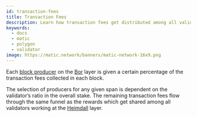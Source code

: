 ```yaml
---
id: transaction-fees
title: Transaction Fees
description: Learn how transaction fees get distributed among all validators on the Heimdall layer.
keywords:
  - docs
  - matic
  - polygon
  - validator
image: https://matic.network/banners/matic-network-16x9.png 
---
```


Each [block producer](/docs/validate/glossary#block-producer) on the [Bor](/docs/validate/glossary#bor) layer is given a certain percentage of the transaction fees collected in each block.

The selection of producers for any given span is dependent on the validator’s ratio in the overall stake. The remaining transaction fees flow through the same funnel as the rewards which get shared among all validators working at the [Heimdall](/docs/validate/glossary#heimdall) layer.
